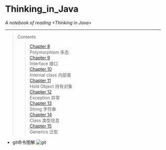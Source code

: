 # Thinking_in_Java
*A notebook of reading &lt;Thinking in Java>*
***  
> Contents  
>>[Chapter 8](https://github.com/Lost-Longinus/Thinking_in_Java/blob/master/chapter_08.md)   
Polymorphism 多态    
[Chapter 9](https://github.com/Lost-Longinus/Thinking_in_Java/blob/master/chapter_09.md)    
Interface 接口  
[Chapter 10](https://github.com/Lost-Longinus/Thinking_in_Java/blob/master/chapter_10.md)   
Internal class 内部类   
[Chapter 11](https://github.com/Lost-Longinus/Thinking_in_Java/blob/master/chapter_11.md)   
Hold Object 持有对象   
[Chapter 12](https://github.com/Lost-Longinus/Thinking_in_Java/blob/master/chapter_12.md)    
Exception 异常    
[Chapter 13](https://github.com/Lost-Longinus/Thinking_in_Java/blob/master/chapter_13.md)    
String 字符串  
[Chapter 14](https://github.com/Lost-Longinus/Thinking_in_Java/blob/master/chapter_14.md)    
Class 类型信息  
[Chapter 15](https://github.com/Lost-Longinus/Thinking_in_Java/blob/master/chapter_15.md)      
Generics 泛型
* git命令图解
![git](https://timgsa.baidu.com/timg?image&quality=80&size=b9999_10000&sec=1537891097700&di=1faa0fae5212ab7301ea7551153c61b3&imgtype=0&src=http%3A%2F%2Fwww.uml.org.cn%2Fpzgl%2Fimages%2F2017041301.png)
